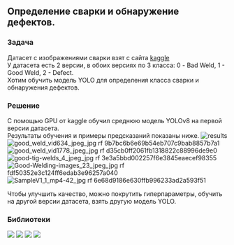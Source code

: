 ## Определение сварки и обнаружение дефектов.

### Задача   

Датасет с изображениями сварки взят с сайта [kaggle](https://www.kaggle.com/datasets/sukmaadhiwijaya/welding-defect-object-detection)   
У датасета есть 2 версии, в обоих версиях по 3 класса: 0 - Bad Weld, 1 - Good Weld, 2 - Defect.   
Хотим обучить модель YOLO для определения класса сварки и обнаружения дефектов.   

### Решение   

С помощью GPU от kaggle обучил среднюю модель YOLOv8 на первой версии датасета.   
Результаты обучения и примеры предсказаний показаны ниже.
![results](https://github.com/user-attachments/assets/7a1fcbcd-e4b3-424e-a45c-efb0c441092c)
![good_weld_vid634_jpeg_jpg rf 9b7bc6b6e69b54eb707c9bab8857b7a1](https://github.com/user-attachments/assets/cabef6a6-514f-4ea4-a246-d0b57f77fdb1)
![good_weld_vid1778_jpeg_jpg rf d35cb0ff2061fb1318822c88996de9e0](https://github.com/user-attachments/assets/055c8c4a-642e-4eec-971c-e6ff0ff0dc9b)
![good-tig-welds_4_jpeg_jpg rf 3e3a5bbd002257f6e3845eaecef98355](https://github.com/user-attachments/assets/07ed4ef1-f5a0-407c-a2d9-0dbd52e75a25)
![Good-Welding-images_23_jpeg_jpg rf fdf50352e3c124ff6edab3e96257a040](https://github.com/user-attachments/assets/20673576-5f88-450e-aa59-6f5ba21fdebb)
![SampleV1_1_mp4-42_jpg rf 6e68d9186e630ffb996233ad2a593f51](https://github.com/user-attachments/assets/38cbe045-2a07-44f9-83a3-e9341ff43b33)



Чтобы улучшить качество, можно покрутить гиперпараметры, обучить на другой версии датасета, взять другую модель YOLO.   
     

### Библиотеки

<div id="badges">
  <img src="https://img.shields.io/badge/ultralytics-black?style=for-the-badge&logo=ultralytics"/>
  <img src="https://img.shields.io/badge/pandas-black?style=for-the-badge&logo=pandas"/>
  <img src="https://img.shields.io/badge/matplotlib-black?style=for-the-badge&logo=matplotlib"/>
  <img src="https://img.shields.io/badge/seaborn-black?style=for-the-badge&logo=seaborn"/>
</div>
